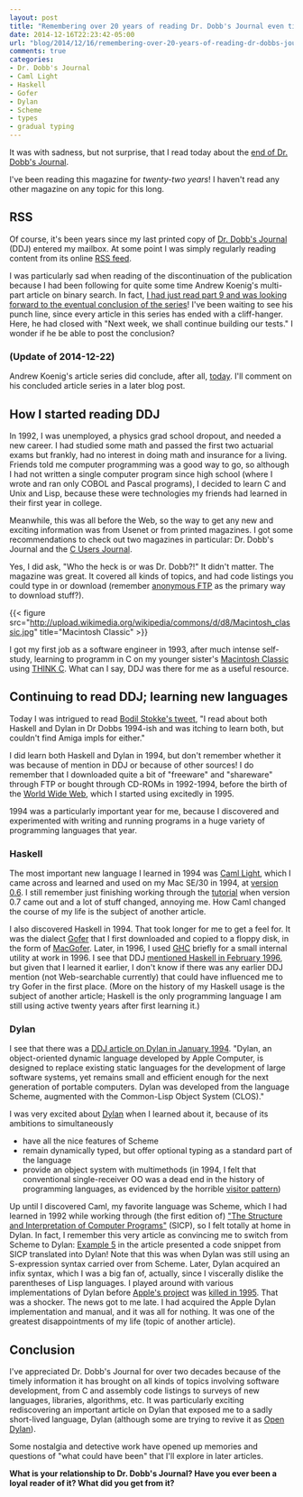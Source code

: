 ```yaml
---
layout: post
title: "Remembering over 20 years of reading Dr. Dobb's Journal even till today"
date: 2014-12-16T22:23:42-05:00
url: "blog/2014/12/16/remembering-over-20-years-of-reading-dr-dobbs-journal-even-till-today/"
comments: true
categories:
- Dr. Dobb's Journal
- Caml Light
- Haskell
- Gofer
- Dylan
- Scheme
- types
- gradual typing
---
```

It was with sadness, but not surprise, that I read today about the [end of Dr. Dobb's Journal](http://www.drdobbs.com/architecture-and-design/farewell-dr-dobbs/240169421).

I've been reading this magazine for *twenty-two years*! I haven't read any other magazine on any topic for this long.

<!--more-->

## RSS

Of course, it's been years since my last printed copy of [Dr. Dobb's Journal](http://en.wikipedia.org/wiki/Dr._Dobb%27s_Journal) (DDJ) entered my mailbox. At some point I was simply regularly reading content from its online [RSS feed](http://drdobbs.com/rss/all).

I was particularly sad when reading of the discontinuation of the publication because I had been following for quite some time Andrew Koenig's multi-part article on binary search. In fact, [I had just read part 9 and was looking forward to the eventual conclusion of the series](http://www.drdobbs.com/cpp/abstractions-for-binary-search-part-9-wh/240169416)! I've been waiting to see his punch line, since every article in this series has ended with a cliff-hanger. Here, he had closed with "Next week, we shall continue building our tests." I wonder if he be able to post the conclusion?

### (Update of 2014-12-22)

Andrew Koenig's article series did conclude, after all, [today](http://www.drdobbs.com/cpp/abstractions-for-binary-search-part-10-p/240169437). I'll comment on his concluded article series in a later blog post.

## How I started reading DDJ

In 1992, I was unemployed, a physics grad school dropout, and needed a new career. I had studied some math and passed the first two actuarial exams but frankly, had no interest in doing math and insurance for a living. Friends told me computer programming was a good way to go, so although I had not written a single computer program since high school (where I wrote and ran only COBOL and Pascal programs), I decided to learn C and Unix and Lisp, because these were technologies my friends had learned in their first year in college.

Meanwhile, this was all before the Web, so the way to get any new and exciting information was from Usenet or from printed magazines. I got some recommendations to check out two magazines in particular: Dr. Dobb's Journal and the [C Users Journal](http://en.wikipedia.org/wiki/C/C%2B%2B_Users_Journal).

Yes, I did ask, "Who the heck is or was Dr. Dobb?!" It didn't matter. The magazine was great. It covered all kinds of topics, and had code listings you could type in or download (remember [anonymous FTP](http://en.wikipedia.org/wiki/File_Transfer_Protocol#Anonymous_FTP) as the primary way to download stuff?).

{{< figure src="http://upload.wikimedia.org/wikipedia/commons/d/d8/Macintosh_classic.jpg" title="Macintosh Classic" >}}

I got my first job as a software engineer in 1993, after much intense self-study, learning to programm in C on my younger sister's [Macintosh Classic](http://en.wikipedia.org/wiki/Macintosh_Classic) using [THINK C](http://en.wikipedia.org/wiki/THINK_C). What can I say, DDJ was there for me as a useful resource.

## Continuing to read DDJ; learning new languages

Today I was intrigued to read [Bodil Stokke's tweet](https://twitter.com/bodil/status/545009243272003585), "I read about both Haskell and Dylan in Dr Dobbs 1994-ish and was itching to learn both, but couldn't find Amiga impls for either."

I did learn both Haskell and Dylan in 1994, but don't remember whether it was because of mention in DDJ or because of other sources! I do remember that I downloaded quite a bit of "freeware" and "shareware" through FTP or bought through CD-ROMs in 1992-1994, before the birth of the [World Wide Web](http://en.wikipedia.org/wiki/World_Wide_Web), which I started using excitedly in 1995.

1994 was a particularly important year for me, because I discovered and experimented with writing and running programs in a huge variety of programming languages that year.

### Haskell

The most important new language I learned in 1994 was [Caml Light](http://caml.inria.fr/caml-light/), which I came across and learned and used on my Mac SE/30 in 1994, at [version 0.6](http://caml.inria.fr/pub/old_caml_site/caml-list-ar/0136.html). I still remember just finishing working through the [tutorial](http://caml.inria.fr/pub/docs/fpcl/) when version 0.7 came out and a lot of stuff changed, annoying me.  How Caml changed the course of my life is the subject of another article.

I also discovered Haskell in 1994. That took longer for me to get a feel for. It was the dialect [Gofer](http://en.wikipedia.org/wiki/Gofer_%28programming_language%29) that I first downloaded and copied to a floppy disk, in the form of [MacGofer](http://web.cecs.pdx.edu/~mpj/goferarc/macgofer/index.html). Later, in 1996, I used [GHC](https://www.haskell.org/ghc/) briefly for a small internal utility at work in 1996. I see that DDJ [mentioned Haskell in February 1996](http://www.drdobbs.com/programming-paradigms/184409831), but given that I learned it earlier, I don't know if there was any earlier DDJ mention (not Web-searchable currently) that could have influenced me to try Gofer in the first place. (More on the history of my Haskell usage is the subject of another article; Haskell is the only programming language I am still using active twenty years after first learning it.)

### Dylan

I see that there was a [DDJ article on Dylan in January 1994](http://www.drdobbs.com/tools/the-dylan-programming-language/184409404). "Dylan, an object-oriented dynamic language developed by Apple Computer, is designed to replace existing static languages for the development of large software systems, yet remains small and efficient enough for the next generation of portable computers. Dylan was developed from the language Scheme, augmented with the Common-Lisp Object System (CLOS)."

I was very excited about [Dylan](http://en.wikipedia.org/wiki/Dylan_%28programming_language%29) when I learned about it, because of its ambitions to simultaneously

- have all the nice features of Scheme
- remain dynamically typed, but offer optional typing as a standard part of the language
- provide an object system with multimethods (in 1994, I felt that conventional single-receiver OO was a dead end in the history of programming languages, as evidenced by the horrible [visitor pattern](http://en.wikipedia.org/wiki/Visitor_pattern))

Up until I discovered Caml, my favorite language was Scheme, which I had learned in 1992 while working through (the first edition of) ["The Structure and Interpretation of Computer Programs"](http://en.wikipedia.org/wiki/Structure_and_Interpretation_of_Computer_Programs) (SICP), so I felt totally at home in Dylan. In fact, I remember this very article as convincing me to switch from Scheme to Dylan: [Example 5](http://www.drdobbs.com/tools/the-dylan-programming-language/184409404#0272_00e9) in the article presented a code snippet from SICP translated into Dylan! Note that this was when Dylan was still using an S-expression syntax carried over from Scheme. Later, Dylan acquired an infix syntax, which I was a big fan of, actually, since I viscerally dislike the parentheses of Lisp languages. I played around with various implementations of Dylan before [Apple's project](http://en.wikipedia.org/wiki/Apple_Dylan) was [killed in 1995](http://web.archive.org/web/20060101181134/http://apple.computerhistory.org/discuss/msgReader$186?mode=day). That was a shocker. The news got to me late. I had acquired the Apple Dylan implementation and manual, and it was all for nothing. It was one of the greatest disappointments of my life (topic of another article).

## Conclusion

I've appreciated Dr. Dobb's Journal for over two decades because of the timely information it has brought on all kinds of topics involving software development, from C and assembly code listings to surveys of new languages, libraries, algorithms, etc. It was particularly exciting rediscovering an important article on Dylan that exposed me to a sadly short-lived language, Dylan (although some are trying to revive it as [Open Dylan](http://opendylan.org/)).

Some nostalgia and detective work have opened up memories and questions of "what could have been" that I'll explore in later articles.

**What is your relationship to Dr. Dobb's Journal? Have you ever been a loyal reader of it? What did you get from it?**
